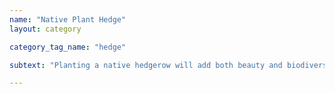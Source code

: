 ```yaml
---
name: "Native Plant Hedge"
layout: category

category_tag_name: "hedge"

subtext: "Planting a native hedgerow will add both beauty and biodiversity to your yard. While a hedgerow can be created with various groupings of native plants, these are some our most commen recommendations for adding some privacy to yard."

---
```


